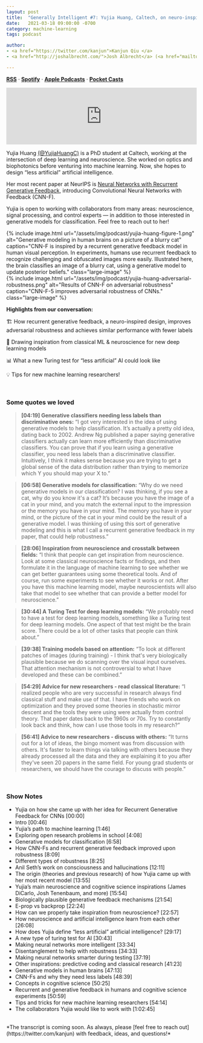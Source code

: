 ```yaml
---
layout: post
title:  "Generally Intelligent #7: Yujia Huang, Caltech, on neuro-inspired generative models"
date:   2021-03-18 09:00:00 -0700
category: machine-learning
tags: podcast 

author: 
- <a href="https://twitter.com/kanjun">Kanjun Qiu </a>
- <a href="http://joshalbrecht.com/">Josh Albrecht</a> (<a href="mailto:joshalbrecht@gmail.com">email</a>)

---
```


**[RSS](https://anchor.fm/s/42cab330/podcast/rss)** · **[Spotify](https://open.spotify.com/show/1hikWa5LWDQJwXtz5LoeVn)** · **[Apple Podcasts](https://podcasts.apple.com/us/podcast/generally-intelligent/id1544921720)** · **[Pocket Casts](https://pca.st/ewh266dr)** 

<iframe src="https://anchor.fm/untitled-ai/embed/episodes/Episode-07-Yujia-Huang--Caltech--on-neuro-inspired-generative-models-esukig" width="100%" frameborder="0" scrolling="no"></iframe>

<br>

Yujia Huang [(@YujiaHuangC)](https://twitter.com/yujiahuangc) is a PhD student at Caltech, working at the intersection of deep learning and neuroscience.  She worked on optics and biophotonics before venturing into machine learning. Now, she hopes to design “less artificial” artificial intelligence.  

Her most recent paper at NeurIPS is [Neural Networks with Recurrent Generative Feedback](https://yjhuangcd.github.io/blog/2020/neurips_cnnf/), introducing Convolutional Neural Networks with Feedback (CNN-F).   

Yujia is open to working with collaborators from many areas: neuroscience, signal processing, and control experts — in addition to those interested in generative models for classification. Feel free to reach out to her!

<div class="parent">
<div class="column" style="flex: 1.71">
{% include image.html 
url="/assets/img/podcast/yujia-huang-figure-1.png" 
alt="Generative modeling in human brains on a picture of a blurry cat" 
caption="CNN-F is inspired by a recurrent generative feedback model in human visual perception.  In experiments, humans use recurrent feedback to recognize challenging and obfuscated images more easily.  Illustrated here, the brain classifies an image of a blurry cat, using a generative model to update posterior beliefs."
class="large-image"
%}
</div>
<div class="column" style="flex: 1.71">
{% include image.html 
url="/assets/img/podcast/yujia-huang-adversarial-robustness.png" 
alt="Results of CNN-F on adversarial robustness" 
caption="CNN-F-5 improves adversarial robustness of CNNs."
class="large-image"
%}
</div>
</div>

**Highlights from our conversation:**

🏗 How recurrent generative feedback, a neuro-inspired design, improves adversarial robustness and achieves similar performance with fewer labels

🧠 Drawing inspiration from classical ML & neuroscience for new deep learning models

📊 What a new Turing test for “less artificial” AI could look like

💡 Tips for new machine learning researchers! 

<br>

### Some quotes we loved
> **[04:19] Generative classifiers needing less labels than discriminative ones:**
“I got very interested in the idea of using generative models to help classification.  It’s actually a pretty old idea, dating back to 2002.  Andrew Ng published a paper saying generative classifiers actually can learn more efficiently than discriminative classifiers.  You can prove that if you learn using a generative classifier, you need less labels than a discriminative classifier. Intuitively, I think it makes sense because you are trying to get a global sense of the data distribution rather than trying to memorize which Y you should map your X to.”

> **[06:58] Generative models for classification:** 
“Why do we need generative models in our classification?  I was thinking, if you see a cat, why do you know it's a cat?  It’s because you have the image of a cat in your mind, and you match the external input to the impression or the memory you have in your mind.  The memory you have in your mind, or the picture of the cat in your mind could be the result of a generative model.  I was thinking of using this sort of generative modeling and this is what I call a recurrent generative feedback in my paper, that could help robustness.”

> **[28:06] Inspiration from neuroscience and crosstalk between fields:**
“I think that people can get inspiration from neuroscience.  Look at some classical neuroscience facts or findings, and then formulate it in the language of machine learning to see whether we can get better guarantees using some theoretical tools.  And of course, run some experiments to see whether it works or not.  After you have this machine learning model, maybe neuroscientists will also take that model to see whether that can provide a better model for neuroscience.”

> **[30:44] A Turing Test for deep learning models:**
“We probably need to have a test for deep learning models, something like a Turing test for deep learning models.  One aspect of that test might be the brain score.  There could be a lot of other tasks that people can think about.” 

> **[39:38] Training models based on attention:**
“To look at different patches of images (during training) - I think that's very biologically plausible because we do scanning over the visual input ourselves. That attention mechanism is not controversial to what I have developed and these can be combined.”

> **[54:29] Advice for new researchers - read classical literature:**
“I realized people who are very successful in research always find classical stuff and make use of that.  I have friends who work on optimization and they proved some theories in stochastic mirror descent and the tools they were using were actually from control theory.  That paper dates back to the 1960s or 70s. Try to constantly look back and think, how can I use those tools in my research?”

> **[56:41] Advice to new researchers - discuss with others:**
“It turns out for a lot of ideas, the bingo moment was from discussion with others.  It's faster to learn things via talking with others because they already processed all the data and they are explaining it to you after they've seen 20 papers in the same field. For young grad students or researchers, we should have the courage to discuss with people.”

<br>

### Show Notes

* Yujia on how she came up with her idea for Recurrent Generative Feedback for CNNs [00:00]
* Intro [00:46]
* Yujia’s path to machine learning [1:46] 
* Exploring open research problems in school [4:08]
* Generative models for classification [6:58] 
* How CNN-Fs and recurrent generative feedback improved upon robustness [8:09]
* Different types of robustness [8:25]
* Anil Seth’s work on consciousness and hallucinations [12:11]
* The origin (theories and previous research) of how Yujia came up with her most recent model [13:55]
* Yujia’s main neuroscience and cognitive science inspirations (James DiCarlo, Josh Tenenbaum, and more) [15:54]
* Biologically plausible generative feedback mechanisms [21:54]
* E-prop vs backprop [22:24]
* How can we properly take inspiration from neuroscience? [22:57]
* How neuroscience and artificial intelligence learn from each other [26:08]
* How does Yujia define “less artificial” artificial intelligence? [29:17]
* A new type of turing test for AI [30:43]
* Making neural networks more intelligent [33:34]
* Disentanglement to help with robustness [34:33]
* Making neural networks smarter during testing [37:19]
* Other inspirations: predictive coding and classical research [41:23]
* Generative models in human brains [47:13]
* CNN-Fs and why they need less labels [48:39]
* Concepts in cognitive science [50:25]
* Recurrent and generative feedback in humans and cognitive science experiments [50:59]
* Tips and tricks for new machine learning researchers [54:14]
* The collaborators Yujia would like to work with [1:02:45]

<br>
*The transcript is coming soon. As always, please [feel free to reach out](https://twitter.com/kanjun) with feedback, ideas, and questions!*

